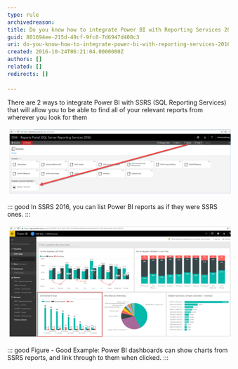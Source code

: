 ```yaml
---
type: rule
archivedreason: 
title: Do you know how to integrate Power BI with Reporting Services 2016?
guid: 801694ee-215d-49cf-9fc8-7d6947d408c3
uri: do-you-know-how-to-integrate-power-bi-with-reporting-services-2016
created: 2016-10-24T06:21:04.0000000Z
authors: []
related: []
redirects: []

---
```


There are 2 ways to integrate Power BI with SSRS (SQL Reporting Services) that will allow you to be able to find all of your relevant reports from wherever you look for them

<!--endintro-->
<dl class="ssw15-rteElement-ImageArea"><img src="SSRS.png" alt="SSRS.png" style="margin:5px;width:808px;"></dl>

::: good
In SSRS 2016, you can list Power BI reports as if they were SSRS ones.
:::


<dl class="ssw15-rteElement-ImageArea"><img src="Power BI Dashboard.png" alt="Power BI Dashboard.png" style="margin:5px;width:808px;"></dl>

::: good
Figure - Good Example: Power BI dashboards can show charts from SSRS reports, and link through to them when clicked.
:::
